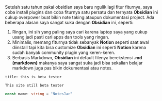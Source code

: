 Setelah satu tahun pakai obsidian saya baru ngulik lagi fitur fiturnya, saya coba install plugins dan coba fiturnya satu persatu dan ternyata **Obsidian** ini cukup overpower buat bikin note taking ataupun dokumentasi project. Ada beberapa alasan saya sangat suka dengan **Obsidian** ini, seperti:
1. Ringan, ini sih yang paling saya cari karena laptop saya yang cukup usang jadi pasti cari apps dan tools yang ringan.
2. Minimalis, memang fiturnya tidak sebanyak **Notion** seperti saat awal diinstall tapi kita bisa customize **Obsidian** ini seperti **Notion** karena sudah banyak community plugin yang keren-keren.
3. Berbasis Markdown, **Obsidian** ini default filenya berekstensi **.md (markdown)** makanya saya sangat suka jadi bisa sekalian belajar markdown juga pas bikin dokumentasi atau notes.

```ad-caution
title: this is beta tester

This site still beta tester
```

```typescript
const name: string = "NotesJar"
```